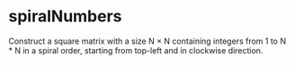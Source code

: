 <h1>spiralNumbers

</h1>
<p>Construct a square matrix with a size N × N containing integers from 1 to N * N in a spiral order, starting from top-left and in clockwise direction.</p>
